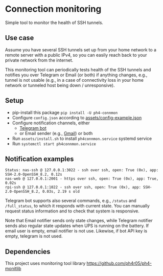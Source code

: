 # Connection monitoring

Simple tool to monitor the health of SSH tunnels.

## Use case
Assume you have several SSH tunnels set up from your home network to a remote server with a public IPv4, so you can easily reach back to your private network from the internet.

This monitoring tool can periodically tests health of the SSH tunnels and notifies you over Telegram or Email (or both) if anything changes, e.g., tunnel is not usable (e.g., in a case of connectivity loss in your home network or tunneled host being down / unresponsive).

## Setup

- pip-install this package `pip install -U ph4-connmon`
- Configure `config.json` according to [assets/config-example.json](assets/config-example.json)
- Configure notification channels, either 
  - [Telegram bot](https://www.teleme.io/articles/create_your_own_telegram_bot?hl=en) 
  - or Email sender (e.g., [Gmail](https://www.lifewire.com/get-a-password-to-access-gmail-by-pop-imap-2-1171882)) or both
- Run `assets/install.sh` to install `ph4connmon.service` systemd service
- Run `systemctl start ph4connmon.service`

## Notification examples

```
Status: nas-ssh @ 127.0.0.1:3022 - ssh over ssh, open: True (0x), app: SSH-2.0-OpenSSH_8.2, 0.12s
nas-web @ 127.0.0.1:2001 - https over ssh, open: True (0x), app: True, 0.02s
rpi-ssh @ 127.0.0.1:1022 - ssh over ssh, open: True (0x), app: SSH-2.0-OpenSSH_8.2, 0.03s, 2.19 s old
```

Telegram bot supports also several commands, e.g., `/status` and `/full_status`, to which it responds with current state. You can manually request status information and to check that system is responsive.

Note that Email notifier sends only state changes, while Telegram notifier sends also regular state updates when UPS is running on the battery.
If email user is empty, email notifier is not use. Likewise, if bot API key is empty, telegram is not used.

## Dependencies
This project uses monitoring tool library https://github.com/ph4r05/ph4-monitlib
